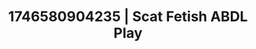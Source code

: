 ---
categories:
- AI-generated
- Subtle kink
- Punk lovers
- Flushed skin
- ASMR
- Erotic tension
- Bi-curious stories
- Cosplay
image: /assets/images/1746580904235.jpg
layout: post
seo:
  description: Featured content with exclusive ABDL Play, Scat Fetish. HD images available.
  keywords: ABDL Play, Scat Fetish
  og_image: /assets/images/1746580904235.jpg
  schema_type: VisualArtwork
tags:
- ABDL Play
- Scat Fetish
- '#1746580904235'
title: 1746580904235 | Scat Fetish ABDL Play
---